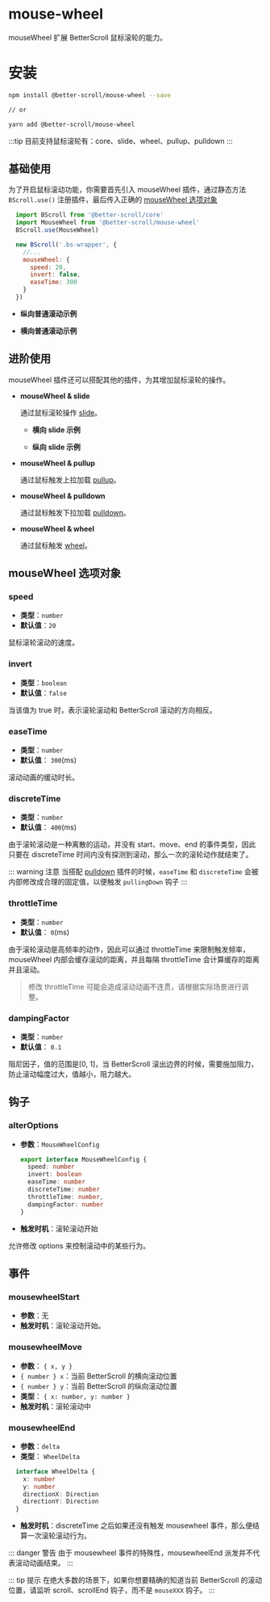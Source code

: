 # mouse-wheel

mouseWheel 扩展 BetterScroll 鼠标滚轮的能力。

# 安装

```bash
npm install @better-scroll/mouse-wheel --save

// or

yarn add @better-scroll/mouse-wheel
```

:::tip
目前支持鼠标滚轮有：core、slide、wheel、pullup、pulldown
:::

## 基础使用

为了开启鼠标滚动功能，你需要首先引入 mouseWheel 插件，通过静态方法 `BScroll.use()` 注册插件，最后传入正确的 [mouseWheel 选项对象](./mouse-wheel.html#mousewheel-选项对象)

```js
  import BScroll from '@better-scroll/core'
  import MouseWheel from '@better-scroll/mouse-wheel'
  BScroll.use(MouseWheel)

  new BScroll('.bs-wrapper', {
    //...
    mouseWheel: {
      speed: 20,
      invert: false,
      easeTime: 300
    }
  })
```

- **纵向普通滚动示例**

  <demo :hide-qrcode="true">
    <template slot="code-template">
      <<< @/examples/vue/components/mouse-wheel/vertical-scroll.vue?template
    </template>
    <template slot="code-script">
      <<< @/examples/vue/components/mouse-wheel/vertical-scroll.vue?script
    </template>
    <template slot="code-style">
      <<< @/examples/vue/components/mouse-wheel/vertical-scroll.vue?style
    </template>
    <mouse-wheel-vertical-scroll slot="demo"></mouse-wheel-vertical-scroll>
  </demo>

- **横向普通滚动示例**

  <demo :hide-qrcode="true">
    <template slot="code-template">
      <<< @/examples/vue/components/mouse-wheel/horizontal-scroll.vue?template
    </template>
    <template slot="code-script">
      <<< @/examples/vue/components/mouse-wheel/horizontal-scroll.vue?script
    </template>
    <template slot="code-style">
      <<< @/examples/vue/components/mouse-wheel/horizontal-scroll.vue?style
    </template>
    <mouse-wheel-horizontal-scroll slot="demo"></mouse-wheel-horizontal-scroll>
  </demo>

## 进阶使用

mouseWheel 插件还可以搭配其他的插件，为其增加鼠标滚轮的操作。

- **mouseWheel & slide**

  通过鼠标滚轮操作 [slide](./slide.html)。

  - **横向 slide 示例**

    <demo :hide-qrcode="true">
      <template slot="code-template">
        <<< @/examples/vue/components/mouse-wheel/horizontal-slide.vue?template
      </template>
      <template slot="code-script">
        <<< @/examples/vue/components/mouse-wheel/horizontal-slide.vue?script
      </template>
      <template slot="code-style">
        <<< @/examples/vue/components/mouse-wheel/horizontal-slide.vue?style
      </template>
      <mouse-wheel-horizontal-slide slot="demo"></mouse-wheel-horizontal-slide>
    </demo>

  - **纵向 slide 示例**

    <demo :hide-qrcode="true">
      <template slot="code-template">
        <<< @/examples/vue/components/mouse-wheel/vertical-slide.vue?template
      </template>
      <template slot="code-script">
        <<< @/examples/vue/components/mouse-wheel/vertical-slide.vue?script
      </template>
      <template slot="code-style">
        <<< @/examples/vue/components/mouse-wheel/vertical-slide.vue?style
      </template>
      <mouse-wheel-vertical-slide slot="demo"></mouse-wheel-vertical-slide>
    </demo>

- **mouseWheel & pullup**

  通过鼠标触发上拉加载 [pullup](./pullup.html)。

  <demo :hide-qrcode="true">
    <template slot="code-template">
      <<< @/examples/vue/components/mouse-wheel/pullup.vue?template
    </template>
    <template slot="code-script">
      <<< @/examples/vue/components/mouse-wheel/pullup.vue?script
    </template>
    <template slot="code-style">
      <<< @/examples/vue/components/mouse-wheel/pullup.vue?style
    </template>
    <mouse-wheel-pullup slot="demo"></mouse-wheel-pullup>
  </demo>

- **mouseWheel & pulldown**

  通过鼠标触发下拉加载 [pulldown](./pulldown.html)。

  <demo :hide-qrcode="true">
    <template slot="code-template">
      <<< @/examples/vue/components/mouse-wheel/pulldown.vue?template
    </template>
    <template slot="code-script">
      <<< @/examples/vue/components/mouse-wheel/pulldown.vue?script
    </template>
    <template slot="code-style">
      <<< @/examples/vue/components/mouse-wheel/pulldown.vue?style
    </template>
    <mouse-wheel-pulldown slot="demo"></mouse-wheel-pulldown>
  </demo>

- **mouseWheel & wheel**

  通过鼠标触发 [wheel](./wheel.html)。

  <demo :hide-qrcode="true">
    <template slot="code-template">
      <<< @/examples/vue/components/mouse-wheel/picker.vue?template
    </template>
    <template slot="code-script">
      <<< @/examples/vue/components/mouse-wheel/picker.vue?script
    </template>
    <template slot="code-style">
      <<< @/examples/vue/components/mouse-wheel/picker.vue?style
    </template>
    <mouse-wheel-picker slot="demo"></mouse-wheel-picker>
  </demo>

## mouseWheel 选项对象

### speed

  - **类型**：`number`
  - **默认值**：`20`

  鼠标滚轮滚动的速度。

### invert

  - **类型**：`boolean`
  - **默认值**：`false`

  当该值为 true 时，表示滚轮滚动和 BetterScroll 滚动的方向相反。

### easeTime

  - **类型**：`number`
  - **默认值**： `300`(ms)

  滚动动画的缓动时长。

### discreteTime

  - **类型**：`number`
  - **默认值**： `400`(ms)

  由于滚轮滚动是一种离散的运动，并没有 start、move、end 的事件类型，因此只要在 discreteTime 时间内没有探测到滚动，那么一次的滚轮动作就结束了。

  ::: warning 注意
  当搭配 [pulldown](./pulldown.html) 插件的时候，`easeTime` 和 `discreteTime` 会被内部修改成合理的固定值，以便触发 `pullingDown` 钩子
  :::

### throttleTime

  - **类型**：`number`
  - **默认值**： `0`(ms)

  由于滚轮滚动是高频率的动作，因此可以通过 throttleTime 来限制触发频率，mouseWheel 内部会缓存滚动的距离，并且每隔 throttleTime 会计算缓存的距离并且滚动。

  > 修改 throttleTime 可能会造成滚动动画不连贯，请根据实际场景进行调整。

### dampingFactor

  - **类型**：`number`
  - **默认值**： `0.1`

  阻尼因子，值的范围是[0, 1]，当 BetterScroll 滚出边界的时候，需要施加阻力，防止滚动幅度过大，值越小，阻力越大。

## 钩子

### alterOptions

  - **参数**：`MouseWheelConfig`
    ```typescript
    export interface MouseWheelConfig {
      speed: number
      invert: boolean
      easeTime: number
      discreteTime: number
      throttleTime: number,
      dampingFactor: number
    }
    ```
  - **触发时机**：滚轮滚动开始

  允许修改 options 来控制滚动中的某些行为。

## 事件

### mousewheelStart

  - **参数**：无
  - **触发时机**：滚轮滚动开始。

### mousewheelMove

  - **参数**： `{ x, y }`
  - `{ number } x`：当前 BetterScroll 的横向滚动位置
  - `{ number } y`：当前 BetterScroll 的纵向滚动位置
  - **类型**： `{ x: number, y: number }`
  - **触发时机**：滚轮滚动中

### mousewheelEnd

  - **参数**：`delta`
  - **类型**： `WheelDelta`
  ```typescript
    interface WheelDelta {
      x: number
      y: number
      directionX: Direction
      directionY: Direction
    }
  ```
  - **触发时机**：discreteTime 之后如果还没有触发 mousewheel 事件，那么便结算一次滚轮滚动行为。

  ::: danger 警告
  由于 mousewheel 事件的特殊性，mousewheelEnd 派发并不代表滚动动画结束。
  :::


::: tip 提示
在绝大多数的场景下，如果你想要精确的知道当前 BetterScroll 的滚动位置，请监听 scroll、scrollEnd 钩子，而不是 `mouseXXX` 钩子。
:::